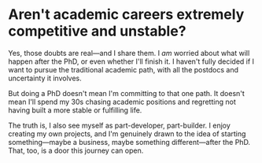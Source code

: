 # Aren't academic careers extremely competitive and unstable?

Yes, those doubts are real—and I share them. I *am* worried about what will happen after the PhD, or even whether I'll finish it. I haven't fully decided if I want to pursue the traditional academic path, with all the postdocs and uncertainty it involves.

But doing a PhD doesn't mean I'm committing to that one path. It doesn't mean I'll spend my 30s chasing academic positions and regretting not having built a more stable or fulfilling life.

The truth is, I also see myself as part-developer, part-builder. I enjoy creating my own projects, and I'm genuinely drawn to the idea of starting something—maybe a business, maybe something different—after the PhD. That, too, is a door this journey can open.
